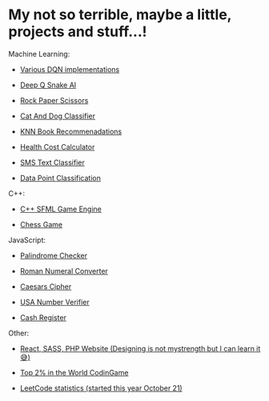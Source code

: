 # My not so terrible, maybe a little, projects and stuff...!


Machine Learning:

  - [Various DQN implementations](https://github.com/IlmarsKuht/DeepQLearning)

  - [Deep Q Snake AI](https://github.com/IlmarsKuht/snakeAI/tree/master)
  
  - [Rock Paper Scissors](https://replit.com/@ilmarskuhtarski/rock-paper-scissors##RPS.py)
  
  - [Cat And Dog Classifier](https://colab.research.google.com/drive/17q3ncUEKjs-0I6jZZbjKvm2fdpWJxNJU?usp=sharing##scrollTo=4IH86Ux_u7TZ)
  
  - [KNN Book Recommenadations](https://colab.research.google.com/drive/1zYUTfn9UiBGo1vtQbjqJ-38wedtqyy_1##scrollTo=jd2SLCh8oxMh)
  
  - [Health Cost Calculator](https://colab.research.google.com/drive/1MZvdD61f8OVvU28kR3FW0epy4fa0CWCt##scrollTo=1rRo8oNqZ-Rj)
  
  - [SMS Text Classifier](https://colab.research.google.com/drive/1p_FA0KXjrXUiRrzmD53Dl2JuYFxwdK4l##scrollTo=8RZOuS9LWQvv)
  
  - [Data Point Classification](https://github.com/IlmarsKuht/GameEngine)
  
  
  
 
C++:

  - [C++ SFML Game Engine](https://github.com/IlmarsKuht/GameEngine)
  
  - [Chess Game](https://github.com/IlmarsKuht/Chess)
  
JavaScript:
  
  - [Palindrome Checker](https://www.onlinegdb.com/3LmlidFLQ)
  
  - [Roman Numeral Converter](https://www.onlinegdb.com/79rUy4Pjh)
  
  - [Caesars Cipher](https://www.onlinegdb.com/k83Qz2__h)
  
  - [USA Number Verifier](https://www.onlinegdb.com/6yMItwHjC)
  
  - [Cash Register](https://www.onlinegdb.com/v3atgNoOB7)
  
Other:

  - [React, SASS, PHP Website (Designing is not mystrength but I can learn it 😅)](https://github.com/IlmarsKuht/Website)
  
  - [Top 2% in the World CodinGame](https://www.codingame.com/profile/efb27a7327001bc5ae5c87728f0dc1f71557694)
  
  - [LeetCode statistics (started this year October 21)](https://leetcode.com/Ilmars-Kuht/)
  

